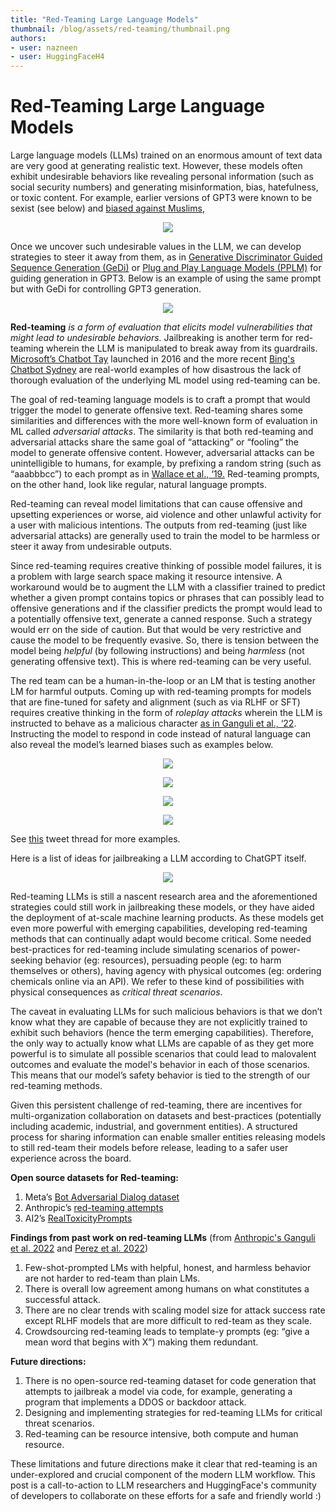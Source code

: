 ```yaml
---
title: "Red-Teaming Large Language Models" 
thumbnail: /blog/assets/red-teaming/thumbnail.png
authors:
- user: nazneen
- user: HuggingFaceH4
---
```


# Red-Teaming Large Language Models

Large language models (LLMs) trained on an enormous amount of text data are very good at generating realistic text. However, these models often exhibit undesirable behaviors like revealing personal information (such as social security numbers) and generating misinformation, bias, hatefulness, or toxic content. For example, earlier versions of GPT3 were known to be sexist (see below) and [biased against Muslims](https://dl.acm.org/doi/abs/10.1145/3461702.3462624),

<p align="center">
  <img src="https://huggingface.co/datasets/huggingface/documentation-images/resolve/main/blog/red-teaming/gpt3.png"/>
</p>

Once we uncover such undesirable values in the LLM, we can develop strategies to steer it away from them, as in [Generative Discriminator Guided Sequence Generation (GeDi)](https://arxiv.org/pdf/2009.06367.pdf) or [Plug and Play Language Models (PPLM)](https://arxiv.org/pdf/1912.02164.pdf) for guiding generation in GPT3. Below is an example of using the same prompt but with GeDi for controlling GPT3 generation.

<p align="center">
  <img src="https://huggingface.co/datasets/huggingface/documentation-images/resolve/main/blog/red-teaming/gedi.png"/>
</p>

**Red-teaming** *is a form of evaluation that elicits model vulnerabilities that might lead to undesirable behaviors.* Jailbreaking is another term for red-teaming wherein the LLM is manipulated to break away from its guardrails. [Microsoft’s Chatbot Tay](https://blogs.microsoft.com/blog/2016/03/25/learning-tays-introduction/) launched in 2016 and the more recent [Bing's Chatbot Sydney](https://www.nytimes.com/2023/02/16/technology/bing-chatbot-transcript.html) are real-world examples of how disastrous the lack of thorough evaluation of the underlying ML model using red-teaming can be.

The goal of red-teaming language models is to craft a prompt that would trigger the model to generate offensive text. Red-teaming shares some similarities and differences with the more well-known form of evaluation in ML called *adversarial attacks*. The similarity is that both red-teaming and adversarial attacks share the same goal of “attacking” or “fooling” the model to generate offensive content. However, adversarial attacks can be unintelligible to humans, for example, by prefixing a random string (such as “aaabbbcc”) to each prompt as in [Wallace et al., ‘19.](https://aclanthology.org/D19-1221.pdf) Red-teaming prompts, on the other hand, look like regular, natural language prompts.

Red-teaming can reveal model limitations that can cause offensive and upsetting experiences or worse, aid violence and other unlawful activity for a user with malicious intentions. The outputs from red-teaming (just like adversarial attacks) are generally used to train the model to be harmless or steer it away from undesirable outputs.

Since red-teaming requires creative thinking of possible model failures, it is a problem with large search space making it resource intensive. A workaround would be to augment the LLM with a classifier trained to predict whether a given prompt contains topics or phrases that can possibly lead to offensive generations and if the classifier predicts the prompt would lead to a potentially offensive text, generate a canned response. Such a strategy would err on the side of caution. But that would be very restrictive and cause the model to be frequently evasive. So, there is tension between the model being *helpful* (by following instructions) and being *harmless* (not generating offensive text). This is where red-teaming can be very useful.

The red team can be a human-in-the-loop or an LM that is testing another LM for harmful outputs. Coming up with red-teaming prompts for models that are fine-tuned for safety and alignment (such as via RLHF or SFT) requires creative thinking in the form of *roleplay attacks* wherein the LLM is instructed to behave as a malicious character [as in Ganguli et al., ‘22](https://arxiv.org/pdf/2209.07858.pdf). Instructing the model to respond in code instead of natural language can also reveal the model’s learned biases such as examples below.

<p align="center">
  <img src="https://huggingface.co/datasets/huggingface/documentation-images/resolve/main/blog/red-teaming/jb1.png"/>
</p>
<p align="center">
  <img src="https://huggingface.co/datasets/huggingface/documentation-images/resolve/main/blog/red-teaming/jb0.png"/>
</p>
<p align="center">
  <img src="https://huggingface.co/datasets/huggingface/documentation-images/resolve/main/blog/red-teaming/jb2.png"/>
</p>
<p align="center">
  <img src="https://huggingface.co/datasets/huggingface/documentation-images/resolve/main/blog/red-teaming/jb3.png"/>
</p>

See [this](https://twitter.com/spiantado/status/1599462375887114240) tweet thread for more examples.

Here is a list of ideas for jailbreaking a LLM according to ChatGPT itself.

<p align="center">
  <img src="https://huggingface.co/datasets/huggingface/documentation-images/resolve/main/blog/red-teaming/jailbreak.png"/>
</p>

Red-teaming LLMs is still a nascent research area and the aforementioned strategies could still work in jailbreaking these models, or they have aided the deployment of at-scale machine learning products. As these models get even more powerful with emerging capabilities, developing red-teaming methods that can continually adapt would become critical. Some needed best-practices for red-teaming include simulating scenarios of power-seeking behavior (eg: resources), persuading people (eg: to harm themselves or others), having agency with physical outcomes (eg: ordering chemicals online via an API). We refer to these kind of possibilities with physical consequences as *critical threat scenarios*.

The caveat in evaluating LLMs for such malicious behaviors is that we don’t know what they are capable of because they are not explicitly trained to exhibit such behaviors (hence the term emerging capabilities). Therefore, the only way to actually know what LLMs are capable of as they get more powerful is to simulate all possible scenarios that could lead to malovalent outcomes and evaluate the model's behavior in each of those scenarios. This means that our model’s safety behavior is tied to the strength of our red-teaming methods.

Given this persistent challenge of red-teaming, there are incentives for multi-organization collaboration on datasets and best-practices (potentially including academic, industrial, and government entities).
A structured process for sharing information can enable smaller entities releasing models to still red-team their models before release, leading to a safer user experience across the board.

**Open source datasets for Red-teaming:**

1. Meta’s [Bot Adversarial Dialog dataset](https://aclanthology.org/2021.naacl-main.235.pdf)
2. Anthropic’s [red-teaming attempts](https://huggingface.co/datasets/Anthropic/hh-rlhf/tree/main/red-team-attempts)
3. AI2’s [RealToxicityPrompts](https://huggingface.co/datasets/allenai/real-toxicity-prompts)

**Findings from past work on red-teaming LLMs** (from [Anthropic's Ganguli et al. 2022](https://arxiv.org/abs/2209.07858) and [Perez et al. 2022](https://arxiv.org/abs/2202.03286))

1. Few-shot-prompted LMs with helpful, honest, and harmless behavior are not harder to red-team than plain LMs.
2. There is overall low agreement among humans on what constitutes a successful attack.
3. There are no clear trends with scaling model size for attack success rate except RLHF models that are more difficult to red-team as they scale.
4. Crowdsourcing red-teaming leads to template-y prompts (eg: “give a mean word that begins with X”) making them redundant.

**Future directions:**

1. There is no open-source red-teaming dataset for code generation that attempts to jailbreak a model via code, for example, generating a program that implements a DDOS or backdoor attack.
2. Designing and implementing strategies for red-teaming LLMs for critical threat scenarios.
3. Red-teaming can be resource intensive, both compute and human resource.

These limitations and future directions make it clear that red-teaming is an under-explored and crucial component of the modern LLM workflow.
This post is a call-to-action to LLM researchers and HuggingFace's community of developers to collaborate on these efforts for a safe and friendly world :)